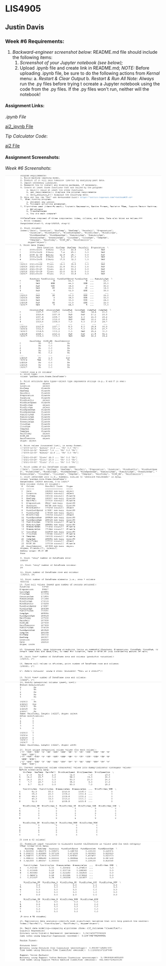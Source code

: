 # LIS4905

## Justin Davis

### Week #6 Requirements:

1. *Backward-engineer screenshot below:* README.md file should include the following items:
    1. *Screenshot of your Jupyter notebook (see below);*
    2. Upload .ipynb file and create link in README.md;
        *NOTE:* Before uploading .ipynb file, be sure to do the following actions from *Kernal* menu:
            a. *Restart & Clear Output*
            b. *Restart & Run All*
    *Note: Always* run the .py files before trying t ocreate a Jupyter notebook using the code from the .py files. If the .py files won't run, neither will the notebook!

#### Assignment Links:

*.ipynb File*

[ai2_ipynb File](docs/artificial_intelligence_2_notebook.ipynb)

*Tip Calculator Code*:

[ai2 File](docs/artificial_intelligence_2.py)

#### Assignment Screenshots:

*Week #6 Screenshots*:

![ai2_1](img/ai2_1.png)
![ai2_2](img/ai2_2.png)
![ai2_3](img/ai2_3.png)
![ai2_4](img/ai2_4.png)
![ai2_5](img/ai2_5.png)
![ai2_6](img/ai2_6.png)
![ai2_7](img/ai2_7.png)
![ai2_8](img/ai2_8.png)